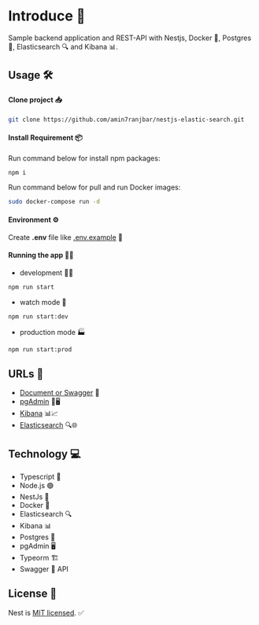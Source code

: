 # Introduce 🚀

Sample backend application and REST-API with Nestjs, Docker 🐳, Postgres 🐘, Elasticsearch 🔍 and Kibana 📊.

## Usage 🛠️

#### Clone project 📥

```bash
git clone https://github.com/amin7ranjbar/nestjs-elastic-search.git
```

#### Install Requirement 📦

Run command below for install npm packages:

```bash
npm i
```

Run command below for pull and run Docker images:

```bash
sudo docker-compose run -d
```

#### Environment ⚙️

Create **.env** file like [.env.example](https://github.com/amin7ranjbar/nestjs-elastic-search/blob/master/.env.example) 📝

#### Running the app 🏃‍♂️

- development 🧑‍💻

```bash
npm run start
```

- watch mode 👀

```bash
npm run start:dev
```

- production mode 🏭

```bash
npm run start:prod
```

## URLs 🔗

- [Document or Swagger](http://localhost:3000/api/) 📄
- [pgAdmin](http://localhost:8080/) 🐘🖥️
- [Kibana](http://localhost:5601/) 📊📈
- [Elasticsearch](http://localhost:9200/) 🔍🌐

## Technology 💻

- Typescript 📜
- Node.js 🟢
- NestJs 🦉
- Docker 🐳
- Elasticsearch 🔍
- Kibana 📊
- Postgres 🐘
- pgAdmin 🖥️
- Typeorm 🏗️
- Swagger 📜 API

## License 📜

Nest is [MIT licensed](LICENSE). ✅
